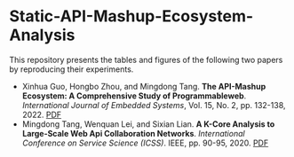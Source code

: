 # Static-API-Mashup-Ecosystem-Analysis
This repository presents the tables and figures of the following two papers by reproducing their experiments.
- Xinhua Guo, Hongbo Zhou, and Mingdong Tang. **The API-Mashup Ecosystem: A Comprehensive Study of Programmableweb**. *International Journal of Embedded Systems*, Vol. 15, No. 2, pp. 132-138, 2022. [PDF](https://pan.baidu.com/s/1hLxHSbqxXINt5dFeMK5CNw?pwd=kang)
- Mingdong Tang, Wenquan Lei, and Sixian Lian. **A K-Core Analysis to Large-Scale Web Api Collaboration Networks**. *International Conference on Service Science (ICSS)*. IEEE, pp. 90-95, 2020. [PDF](https://pan.baidu.com/s/19l4qz0u1nOfoPpDcW96i5g?pwd=kang)
